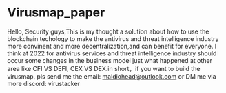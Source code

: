 # Virusmap_paper
Hello, Security guys,This is my thought  a solution about how to use the blockchain techology to make the antivirus  and threat intelligence 
industry more convinent and more decentralization,and can benefit  for everyone. I think at 2022 for antivirus services and  threat intelligence 
industry should occur some changes in the business model just what happened at other area like CFI VS DEFI, CEX VS DEX.in short，if you want to
build the virusmap, pls send me the email: maldiohead@outlook.com or DM me via more discord: virustacker


